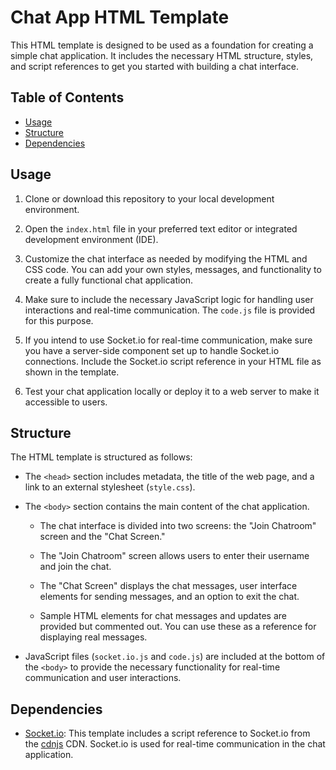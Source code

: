 # Chat App HTML Template

This HTML template is designed to be used as a foundation for creating a simple chat application. It includes the necessary HTML structure, styles, and script references to get you started with building a chat interface.

## Table of Contents

- [Usage](#usage)
- [Structure](#structure)
- [Dependencies](#dependencies)

## Usage

1. Clone or download this repository to your local development environment.

2. Open the `index.html` file in your preferred text editor or integrated development environment (IDE).

3. Customize the chat interface as needed by modifying the HTML and CSS code. You can add your own styles, messages, and functionality to create a fully functional chat application.

4. Make sure to include the necessary JavaScript logic for handling user interactions and real-time communication. The `code.js` file is provided for this purpose.

5. If you intend to use Socket.io for real-time communication, make sure you have a server-side component set up to handle Socket.io connections. Include the Socket.io script reference in your HTML file as shown in the template.

6. Test your chat application locally or deploy it to a web server to make it accessible to users.

## Structure

The HTML template is structured as follows:

- The `<head>` section includes metadata, the title of the web page, and a link to an external stylesheet (`style.css`).

- The `<body>` section contains the main content of the chat application.

  - The chat interface is divided into two screens: the "Join Chatroom" screen and the "Chat Screen."

  - The "Join Chatroom" screen allows users to enter their username and join the chat.

  - The "Chat Screen" displays the chat messages, user interface elements for sending messages, and an option to exit the chat.

  - Sample HTML elements for chat messages and updates are provided but commented out. You can use these as a reference for displaying real messages.

- JavaScript files (`socket.io.js` and `code.js`) are included at the bottom of the `<body>` to provide the necessary functionality for real-time communication and user interactions.

## Dependencies

- [Socket.io](https://socket.io/): This template includes a script reference to Socket.io from the [cdnjs](https://cdnjs.com/) CDN. Socket.io is used for real-time communication in the chat application.
